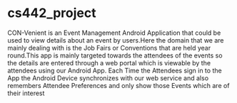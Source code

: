 # cs442_project
CON-Venient is an Event Management Android Application that could be used to view details
about an event by users.Here the domain that we are mainly dealing with is the Job Fairs or
Conventions that are held year round.This app is mainly targeted towards the attendees of the
events so the details are entered through a web portal which is viewable by the attendees
using our Android App.
Each Time the Attendees sign in to the App the Android Device synchronizes with our web
service and also remembers Attendee Preferences and only show those Events which are of
their interest
